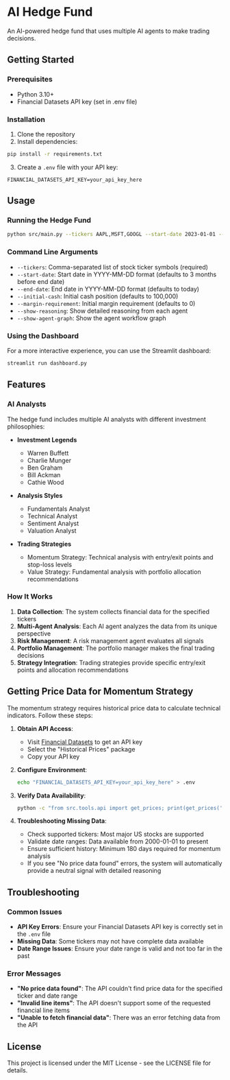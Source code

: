 # AI Hedge Fund

An AI-powered hedge fund that uses multiple AI agents to make trading decisions.

## Getting Started

### Prerequisites

- Python 3.10+
- Financial Datasets API key (set in .env file)

### Installation

1. Clone the repository
2. Install dependencies:

```bash
pip install -r requirements.txt
```

3. Create a `.env` file with your API key:

```
FINANCIAL_DATASETS_API_KEY=your_api_key_here
```

## Usage

### Running the Hedge Fund

```bash
python src/main.py --tickers AAPL,MSFT,GOOGL --start-date 2023-01-01 --end-date 2023-04-01
```

### Command Line Arguments

- `--tickers`: Comma-separated list of stock ticker symbols (required)
- `--start-date`: Start date in YYYY-MM-DD format (defaults to 3 months before end date)
- `--end-date`: End date in YYYY-MM-DD format (defaults to today)
- `--initial-cash`: Initial cash position (defaults to 100,000)
- `--margin-requirement`: Initial margin requirement (defaults to 0)
- `--show-reasoning`: Show detailed reasoning from each agent
- `--show-agent-graph`: Show the agent workflow graph

### Using the Dashboard

For a more interactive experience, you can use the Streamlit dashboard:

```bash
streamlit run dashboard.py
```

## Features

### AI Analysts

The hedge fund includes multiple AI analysts with different investment philosophies:

- **Investment Legends**
  - Warren Buffett
  - Charlie Munger
  - Ben Graham
  - Bill Ackman
  - Cathie Wood

- **Analysis Styles**
  - Fundamentals Analyst
  - Technical Analyst
  - Sentiment Analyst
  - Valuation Analyst

- **Trading Strategies**
  - Momentum Strategy: Technical analysis with entry/exit points and stop-loss levels
  - Value Strategy: Fundamental analysis with portfolio allocation recommendations

### How It Works

1. **Data Collection**: The system collects financial data for the specified tickers
2. **Multi-Agent Analysis**: Each AI agent analyzes the data from its unique perspective
3. **Risk Management**: A risk management agent evaluates all signals
4. **Portfolio Management**: The portfolio manager makes the final trading decisions
5. **Strategy Integration**: Trading strategies provide specific entry/exit points and allocation recommendations

## Getting Price Data for Momentum Strategy

The momentum strategy requires historical price data to calculate technical indicators. Follow these steps:

1. **Obtain API Access**:
   - Visit [Financial Datasets](https://www.financialdatasets.com) to get an API key
   - Select the "Historical Prices" package
   - Copy your API key

2. **Configure Environment**:
   ```bash
   echo "FINANCIAL_DATASETS_API_KEY=your_api_key_here" > .env
   ```

3. **Verify Data Availability**:
   ```bash
   python -c "from src.tools.api import get_prices; print(get_prices('AAPL', '2023-01-01', '2023-04-01'))"
   ```

4. **Troubleshooting Missing Data**:
   - Check supported tickers: Most major US stocks are supported
   - Validate date ranges: Data available from 2000-01-01 to present
   - Ensure sufficient history: Minimum 180 days required for momentum analysis
   - If you see "No price data found" errors, the system will automatically provide a neutral signal with detailed reasoning

## Troubleshooting

### Common Issues

- **API Key Errors**: Ensure your Financial Datasets API key is correctly set in the `.env` file
- **Missing Data**: Some tickers may not have complete data available
- **Date Range Issues**: Ensure your date range is valid and not too far in the past

### Error Messages

- **"No price data found"**: The API couldn't find price data for the specified ticker and date range
- **"Invalid line items"**: The API doesn't support some of the requested financial line items
- **"Unable to fetch financial data"**: There was an error fetching data from the API

## License

This project is licensed under the MIT License - see the LICENSE file for details.
